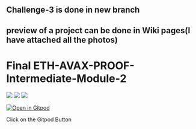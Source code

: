 ## Challenge-3 is done in new branch
## preview of a project can be done in Wiki pages(I have attached all the photos)
# Final ETH-AVAX-PROOF-Intermediate-Module-2
![](https://i.imgur.com/veF6Uvs.png)
![](https://i.imgur.com/uDgzotm.png)
![](https://i.imgur.com/EvjY5Pp.png)

[![Open in Gitpod](https://gitpod.io/button/open-in-gitpod.svg)](https://metacrafterc-scmstarter-zctwio2uvoo.ws-us114.gitpod.io/)

Click on the Gitpod Button 

